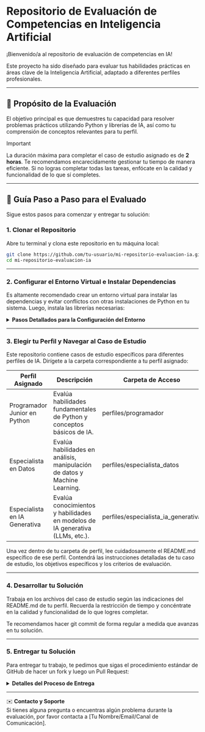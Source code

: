 # Repositorio de Evaluación de Competencias en Inteligencia Artificial

<div align="center">
</div>

¡Bienvenido/a al repositorio de evaluación de competencias en IA!

Este proyecto ha sido diseñado para evaluar tus habilidades prácticas en áreas clave de la Inteligencia Artificial, adaptado a diferentes perfiles profesionales.

---

## 🎯 Propósito de la Evaluación

El objetivo principal es que demuestres tu capacidad para resolver problemas prácticos utilizando Python y librerías de IA, así como tu comprensión de conceptos relevantes para tu perfil.

> [!IMPORTANT]
> La duración máxima para completar el caso de estudio asignado es de **2 horas**. Te recomendamos encarecidamente gestionar tu tiempo de manera eficiente. Si no logras completar todas las tareas, enfócate en la calidad y funcionalidad de lo que sí completes.

---

## 🚀 Guía Paso a Paso para el Evaluado

Sigue estos pasos para comenzar y entregar tu solución:

### 1. Clonar el Repositorio

Abre tu terminal y clona este repositorio en tu máquina local:

```bash
git clone https://github.com/tu-usuario/mi-repositorio-evaluacion-ia.git
cd mi-repositorio-evaluacion-ia
```

---

### 2. Configurar el Entorno Virtual e Instalar Dependencias

Es altamente recomendado crear un entorno virtual para instalar las dependencias y evitar conflictos con otras instalaciones de Python en tu sistema. Luego, instala las librerías necesarias:

<details>
<summary><b>Pasos Detallados para la Configuración del Entorno</b></summary>

Para crear y activar tu entorno virtual:

**Bash**

```bash
# Crear el entorno virtual (solo la primera vez)
python -m venv .venv

# Activar el entorno virtual
# En Linux/macOS:
source .venv/bin/activate
# En Windows (CMD):
.venv\Scripts\activate.bat
# En Windows (PowerShell):
.venv\Scripts\Activate.ps1
```

Una vez activado el entorno virtual, instala las librerías:

```bash
pip install -r entorno/requirements.txt
```

Puedes ver la lista completa de paquetes requeridos en `entorno/requirements.txt`.

</details>

---

### 3. Elegir tu Perfil y Navegar al Caso de Estudio

Este repositorio contiene casos de estudio específicos para diferentes perfiles de IA. Dirígete a la carpeta correspondiente a tu perfil asignado:

| Perfil Asignado                | Descripción                                                                 | Carpeta de Acceso                      |
|---------------------------------|-----------------------------------------------------------------------------|----------------------------------------|
| Programador Junior en Python    | Evalúa habilidades fundamentales de Python y conceptos básicos de IA.        | perfiles/programador                   |
| Especialista en Datos           | Evalúa habilidades en análisis, manipulación de datos y Machine Learning.    | perfiles/especialista_datos            |
| Especialista en IA Generativa   | Evalúa conocimientos y habilidades en modelos de IA generativa (LLMs, etc.).| perfiles/especialista_ia_generativa    |

Una vez dentro de tu carpeta de perfil, lee cuidadosamente el README.md específico de ese perfil. Contendrá las instrucciones detalladas de tu caso de estudio, los objetivos específicos y los criterios de evaluación.

---

### 4. Desarrollar tu Solución

Trabaja en los archivos del caso de estudio según las indicaciones del README.md de tu perfil. Recuerda la restricción de tiempo y concéntrate en la calidad y funcionalidad de lo que logres completar.

Te recomendamos hacer git commit de forma regular a medida que avanzas en tu solución.

---

### 5. Entregar tu Solución

Para entregar tu trabajo, te pedimos que sigas el procedimiento estándar de GitHub de hacer un fork y luego un Pull Request:

<details>
<summary><b>Detalles del Proceso de Entrega</b></summary>

1. Haz un Fork de este repositorio a tu propia cuenta de GitHub. (En la página de GitHub, busca el botón "Fork" en la esquina superior derecha).
2. Clona tu fork localmente. Si ya clonaste este repositorio original, deberías añadir tu fork como un nuevo "remote" o, para simplificar, volver a clonar tu fork.
3. Crea una nueva rama (branch) para tu solución (ej. `git checkout -b solucion-tu-nombre`).
4. Asegúrate de que todos tus cambios estén comiteados en esta rama antes de subirla.
5. Sube tu rama a tu repositorio forkeado: `git push origin solucion-tu-nombre`.
6. Crea un "Pull Request" (PR) desde tu rama en tu fork (ej. `solucion-tu-nombre`) hacia la rama main de este repositorio original. En la descripción del PR, puedes añadir cualquier comentario relevante sobre tu solución, supuestos o decisiones tomadas.

> [!NOTE]
> Si tienes algún inconveniente con el proceso de Git/GitHub, por favor comunícalo al equipo de evaluación lo antes posible para recibir asistencia.

</details>

---

✉️ **Contacto y Soporte**  
Si tienes alguna pregunta o encuentras algún problema durante la evaluación, por favor contacta a [Tu Nombre/Email/Canal de Comunicación].